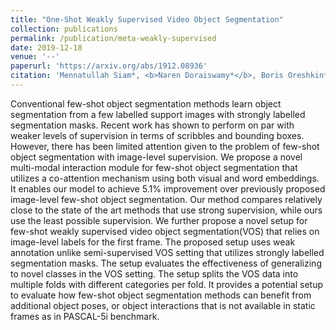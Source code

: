 ```yaml
---
title: "One-Shot Weakly Supervised Video Object Segmentation"
collection: publications
permalink: /publication/meta-weakly-supervised
date: 2019-12-18
venue: '--'
paperurl: 'https://arxiv.org/abs/1912.08936'
citation: 'Mennatullah Siam*, <b>Naren Doraiswamy*</b>, Boris Oreshkin*, Hengshuai Yao, Martin Jagersand. (2019).<i>Under review in ICLR 2020 Workshop</i>. <b>ICLR 2020</b>'
---
```


Conventional few-shot object segmentation methods learn object segmentation from a few labelled support images with strongly labelled segmentation masks. Recent work has shown to perform on par with weaker levels of supervision in terms of scribbles and bounding boxes. However, there has been limited attention given to the problem of few-shot object segmentation with image-level supervision. We propose a novel multi-modal interaction module for few-shot object segmentation that utilizes a co-attention mechanism using both visual and word embeddings. It enables our model to achieve 5.1% improvement over previously proposed image-level few-shot object segmentation. Our method compares relatively close to the state of the art methods that use strong supervision, while ours use the least possible supervision. We further propose a novel setup for few-shot weakly supervised video object segmentation(VOS) that relies on image-level labels for the first frame. The proposed setup uses weak annotation unlike semi-supervised VOS setting that utilizes strongly labelled segmentation masks. The setup evaluates the effectiveness of generalizing to novel classes in the VOS setting. The setup splits the VOS data into multiple folds with different categories per fold. It provides a potential setup to evaluate how few-shot object segmentation methods can benefit from additional object poses, or object interactions that is not available in static frames as in PASCAL-5i benchmark. 
